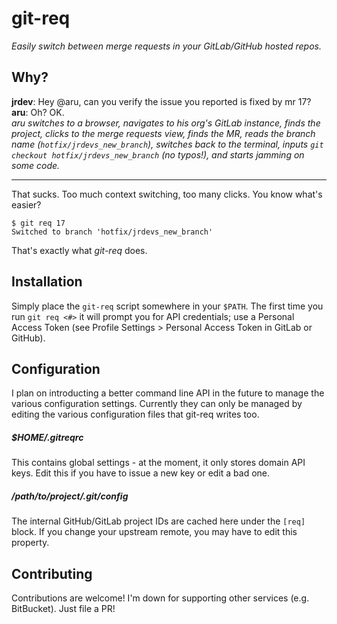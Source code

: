 git-req
=======

*Easily switch between merge requests in your GitLab/GitHub hosted repos.*

Why?
----

**jrdev**: Hey @aru, can you verify the issue you reported is fixed by mr 17?  
**aru**: Oh? OK.  
*aru switches to a browser, navigates to his org's GitLab instance, finds the project, clicks to the merge requests view, finds the MR, reads the branch name (`hotfix/jrdevs_new_branch`), switches back to the terminal, inputs `git checkout hotfix/jrdevs_new_branch` (no typos!), and starts jamming on some code.*

---

That sucks. Too much context switching, too many clicks.  You know what's easier?

```shell
$ git req 17
Switched to branch 'hotfix/jrdevs_new_branch'
```

That's exactly what *git-req* does.

Installation
------------

Simply place the `git-req` script somewhere in your `$PATH`. The first time you run `git req <#>` it will prompt you for API credentials; use a Personal Access Token (see Profile Settings > Personal Access Token in GitLab or GitHub).

Configuration
-------------

I plan on introducting a better command line API in the future to manage the various configuration settings.
Currently they can only be managed by editing the various configuration files that git-req writes too.

##### $HOME/.gitreqrc

This contains global settings - at the moment, it only stores domain API keys. Edit this if you have to issue a new key or edit a bad one.

##### /path/to/project/.git/config

The internal GitHub/GitLab project IDs are cached here under the `[req]` block. If you change your upstream
remote, you may have to edit this property.

Contributing
------------

Contributions are welcome! I'm down for supporting other services (e.g. BitBucket). Just file a PR!
